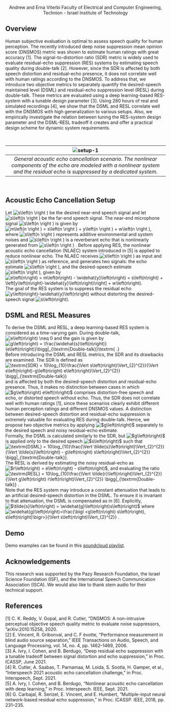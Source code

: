 <p align="center">
Andrew and Erna Viterbi Faculty of Electrical and Computer Engineering, Technion - Israel Institute of Technology<br /> 
</p>

## Overview
Human subjective evaluation is optimal to assess speech quality for human perception. The recently introduced deep noise suppression mean opinion score (DNSMOS) metric was shown to estimate human ratings with great accuracy [1]. The signal-to-distortion ratio (SDR) metric is widely used to evaluate residual-echo suppression (RES) systems by estimating speech quality during double-talk [2]. However, since the SDR is affected by both speech distortion and residual-echo presence, it does not correlate well with human ratings according to the DNSMOS. To address that, we introduce two objective metrics to separately quantify the desired-speech maintained level (DSML) and residual-echo suppression level (RESL) during double-talk. These metrics are evaluated using a deep learning-based RES-system with a tunable design parameter [3]. Using 280 hours of real and simulated recordings [4], we show that the DSML and RESL correlate well with the DNSMOS with high generalization to various setups. Also, we empirically investigate the relation between tuning the RES-system design parameter and the DSML-RESL tradeoff it creates and offer a practical design scheme for dynamic system requirements. 

<br /> 

| ![setup-1](https://user-images.githubusercontent.com/22732198/124920790-60960b80-e000-11eb-9754-bbadd0a88299.jpg) |
|:--:|
| *General acoustic echo cancellation scenario. The nonlinear components of the echo are modeled with a nonlinear system and the residual echo is suppressed by a dedicated system.* |

<br /> 

## Acoustic Echo Cancellation Setup
Let 
<img src="https://latex.codecogs.com/png.latex?\inline&space;\dpi{120}&space;&space;s\left(n&space;\right&space;)" title="s\left(n \right )" /> be the desired near-end speech signal and let <img src="https://latex.codecogs.com/png.latex?\inline&space;\dpi{120}&space;&space;x\left(n&space;\right&space;)" title="s\left(n \right )" />  be the far-end speech signal. The near-end microphone signal <img src="https://latex.codecogs.com/png.latex?\inline&space;\dpi{120}&space;&space;m\left(n&space;\right&space;)" title="s\left(n \right )" /> is given by <img src="https://latex.codecogs.com/png.latex?\inline&space;\dpi{120}&space;m\left(n&space;\right&space;)&space;=&space;s\left(n&space;\right&space;)&space;&plus;&space;y\left(n&space;\right&space;)&space;&plus;&space;w\left(n&space;\right&space;)" title="m\left(n \right ) = s\left(n \right ) + y\left(n \right ) + w\left(n \right )" />, where <img src="https://latex.codecogs.com/png.latex?\inline&space;\dpi{120}&space;&space;w\left(n&space;\right&space;)" title="s\left(n \right )" /> represents additive environmental and system noises and <img src="https://latex.codecogs.com/png.latex?\inline&space;\dpi{120}&space;&space;y\left(n&space;\right&space;)" title="s\left(n \right )" />  is a  reverberant echo that is nonlinearly generated from <img src="https://latex.codecogs.com/png.latex?\inline&space;\dpi{120}&space;&space;x\left(n&space;\right&space;)" title="s\left(n \right )" /> . Before applying RES, the nonlinear acoustic echo cancellation (NLAEC) system introduced in [5] is applied to reduce nonlinear echo. The NLAEC receives <img src="https://latex.codecogs.com/png.latex?\inline&space;\dpi{120}&space;&space;m\left(n&space;\right&space;)" title="s\left(n \right )" /> as input and <img src="https://latex.codecogs.com/png.latex?\inline&space;\dpi{120}&space;&space;x\left(n&space;\right&space;)" title="s\left(n \right )" /> as reference, and generates two signals: the echo estimate <img src="https://latex.codecogs.com/png.latex?\inline&space;\dpi{120}&space;&space;\widehat{y}\left(n&space;\right&space;)" title="s\left(n \right )" />, and the desired-speech estimate <img src="https://latex.codecogs.com/png.latex?\inline&space;\dpi{120}&space;&space;e\left(n&space;\right&space;)" title="s\left(n \right )" />, given by <img src="https://latex.codecogs.com/png.latex?\inline&space;\dpi{120}&space;e\left(n\right)&space;=&space;m\left(n\right)&space;-&space;\widehat{y}\left(n\right)&space;=&space;s\left(n\right)&space;&plus;&space;\left[y\left(n\right)-\widehat{y}\left(n\right)\right]&space;&plus;&space;w\left(n\right)." title="e\left(n\right) = m\left(n\right) - \widehat{y}\left(n\right) = s\left(n\right) + \left[y\left(n\right)-\widehat{y}\left(n\right)\right] + w\left(n\right)." /> The goal of the RES system is to suppress the residual echo <img src="https://latex.codecogs.com/png.latex?\inline&space;\dpi{120}&space;y\left(n\right)-\widehat{y}\left(n\right)" title="y\left(n\right)-\widehat{y}\left(n\right)" /> without distorting the desired-speech signal <img src="https://latex.codecogs.com/png.latex?\inline&space;\dpi{120}&space;s\left(n\right)" title="s\left(n\right)" />. 

## DSML and RESL Measures
To derive the DSML and RESL, a deep learning-based RES system is considered as a time-varying gain. During double-talk, <img src="https://latex.codecogs.com/png.latex?\inline&space;\dpi{120}&space;e\left(n\right)&space;\neq&space;0" title="e\left(n\right) \neq 0" /> and the gain is given by <img src="https://latex.codecogs.com/png.latex?\inline&space;\dpi{120}&space;g\left(n\right)&space;=&space;\frac{\widehat{s}\left(n\right)}{e\left(n\right)}\bigg|_{\textrm{Double-talk}}\textrm{&space;.}" title="g\left(n\right) = \frac{\widehat{s}\left(n\right)}{e\left(n\right)}\bigg|_{\textrm{Double-talk}}\textrm{ .}" /> Before introducing the DSML and RESL metrics, the SDR and its drawbacks are examined. The SDR is defined as <img src="https://latex.codecogs.com/png.latex?\inline&space;\dpi{120}&space;\textrm{SDR}&space;=&space;10\log_{10}\frac{\Vert&space;s\left(n\right)\Vert_{2}^{2}}{\Vert&space;s\left(n\right)-g\left(n\right)&space;e\left(n\right)\Vert_{2}^{2}}&space;\bigg|_{\textrm{Double-talk}}." title="\textrm{SDR} = 10\log_{10}\frac{\Vert s\left(n\right)\Vert_{2}^{2}}{\Vert s\left(n\right)-g\left(n\right) e\left(n\right)\Vert_{2}^{2}} \bigg|_{\textrm{Double-talk}}" /> and is affected by both the desired-speech distortion and residual-echo presence. Thus, it makes no distinction between cases in which <img src="https://latex.codecogs.com/png.latex?\inline&space;\dpi{120}&space;$g\left(n\right)&space;e\left(n\right)$" title="$g\left(n\right) e\left(n\right)$" /> comprises distortion-free speech and echo, or distorted speech without echo. Thus, the SDR does not correlate well with human ratings [1], since these scenarios clearly exhibit different human perception ratings and different DNSMOS values. A distinction between desired-speech distortion and residual-echo suppression is extremely valuable for evaluating RES during double-talk. Hence, we propose two objective metrics by applying <img src="https://latex.codecogs.com/png.latex?\inline&space;\dpi{120}&space;$g\left(n\right)$" title="$g\left(n\right)$" /> separately to the desired speech and noisy residual-echo estimate. 
<br /> 
Formally, the DSML is calculated similarly to the SDR, but <img src="https://latex.codecogs.com/png.latex?\inline&space;\dpi{120}&space;$g\left(n\right)$" title="$g\left(n\right)$" /> is applied only to the desired speech <img src="https://latex.codecogs.com/png.latex?\inline&space;\dpi{120}&space;$s\left(n\right)$" title="$s\left(n\right)$" /> such that <img src="https://latex.codecogs.com/png.latex?\inline&space;\dpi{120}&space;\textrm{DSML}&space;=&space;10\log_{10}\frac{\Vert&space;\tilde{s}\left(n\right)\Vert_{2}^{2}}{\Vert&space;\tilde{s}\left(n\right)&space;-&space;g\left(n\right)&space;s\left(n\right)\Vert_{2}^{2}}&space;\bigg|_{\textrm{Double-talk}}." title="\textrm{DSML} = 10\log_{10}\frac{\Vert \tilde{s}\left(n\right)\Vert_{2}^{2}}{\Vert \tilde{s}\left(n\right) - g\left(n\right) s\left(n\right)\Vert_{2}^{2}} \bigg|_{\textrm{Double-talk}}." /> 
<br /> 
The RESL is derived by estimating the noisy residual-echo as <img src="https://latex.codecogs.com/png.latex?\inline&space;\dpi{120}&space;$r\left(n\right)&space;=&space;e\left(n\right)&space;-&space;s\left(n\right)$" title="$r\left(n\right) = e\left(n\right) - s\left(n\right)$" />, and evaluating the ratio <img src="https://latex.codecogs.com/png.latex?\inline&space;\dpi{120}&space;\textrm{RESL}&space;=&space;10\log_{10}\frac{\Vert&space;r\left(n\right)\Vert_{2}^{2}}{\Vert&space;g\left(n\right)&space;r\left(n\right)\Vert_{2}^{2}}&space;\bigg|_{\textrm{Double-talk}}&space;." title="\textrm{RESL} = 10\log_{10}\frac{\Vert \tilde{r}\left(n\right)\Vert_{2}^{2}}{\Vert g\left(n\right) r\left(n\right)\Vert_{2}^{2}} \bigg|_{\textrm{Double-talk}} ." />
<br />
Note that the RES system may introduce a constant attenuation that leads to an artificial desired-speech distortion in the DSML. To ensure it is invariant to that attenuation, the DSML is compensated as in [6]. Explicitly, <img src="https://latex.codecogs.com/png.latex?\inline&space;\dpi{120}&space;$\tilde{s}\left(n\right)&space;=&space;\widehat{g}\left(n\right)s\left(n\right)$" title="$\tilde{s}\left(n\right) = \widehat{g}\left(n\right)s\left(n\right)$" /> where <img src="https://latex.codecogs.com/png.latex?\inline&space;\dpi{120}&space;\widehat{g}\left(n\right)=\frac{\bigl&space;<g\left(n\right)&space;s\left(n\right),&space;s\left(n\right)\bigr>}{\Vert&space;s\left(n\right)\Vert_{2}^{2}}&space;." title="\widehat{g}\left(n\right)=\frac{\bigl <g\left(n\right) s\left(n\right), s\left(n\right)\bigr>}{\Vert s\left(n\right)\Vert_{2}^{2}} ." />

## Demo
Demo examples can be found in this [soundcloud playlist](https://soundcloud.com/ai4audio/sets/objective-metrics-to-evaluate-residual-echo-suppression-during-double-talk).


## Acknowledgements
This research was supported by the Pazy Research Foundation, the Israel Science Foundation (ISF), and the International Speech Communication Association (ISCA). We would also like to thank stem audio for their technical support.

## References
[1] C.  K.  Reddy,  V.  Gopal,  and  R.  Cutler,  “DNSMOS:  A non-intrusive perceptual objective speech quality metric to evaluate noise suppressors, ”arXiv:2010.15258, 2020. <br/>
[2] E. Vincent, R. Gribonval, and C. F ́evotte, “Performance measurement in blind audio source separation,” IEEE Transactions on Audio, Speech, and Language Processing,  vol.  14, no. 4, pp. 1462–1469, 2006. <br/>
[3] A. Ivry, I. Cohen, and B. Berdugo, “Deep residual echo suppression with a tunable tradeoff between signal distortion and echo suppression,” in Proc. ICASSP, June 2021. <br/>
[4] R.  Cutler,  A.  Saabas,  T.  Parnamaa,  M.  Loida,  S.  Sootla, H.  Gamper, et al.,  “Interspeech  2021  acoustic  echo  cancellation challenge,” in Proc. Interspeech, Sept. 2021. <br/>
[5] A. Ivry, I. Cohen, and B. Berdugo, “Nonlinear acoustic echo cancellation with deep learning,” in Proc. Interspeech. IEEE, Sept. 2021. <br/>
[6] G.   Carbajal,   R.   Serizel,   E.   Vincent,   and   E.   Humbert, “Multiple-input neural network-based residual echo suppression,” in Proc. ICASSP. IEEE, 2018, pp. 231–235. <br/>

